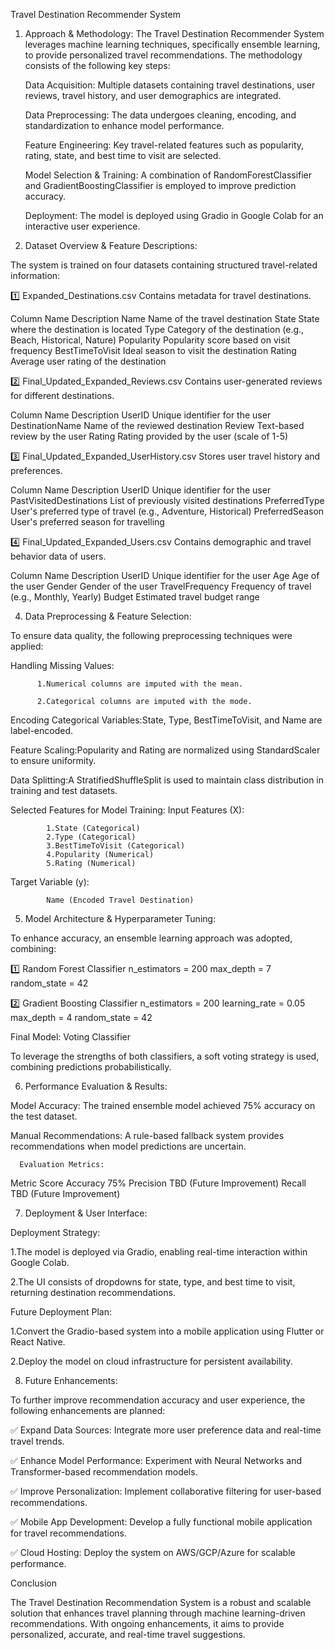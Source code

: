 Travel Destination Recommender System
1. Approach & Methodology:
The Travel Destination Recommender System leverages machine learning techniques, specifically ensemble learning, to provide personalized travel recommendations. The methodology consists of the following key steps:

      Data Acquisition: Multiple datasets containing travel destinations, user reviews, travel history, and user demographics are integrated.
   
      Data Preprocessing: The data undergoes cleaning, encoding, and standardization to enhance model performance.
   
      Feature Engineering: Key travel-related features such as popularity, rating, state, and best time to visit are selected.
   
      Model Selection & Training: A combination of RandomForestClassifier and GradientBoostingClassifier is employed to improve prediction accuracy.
   
      Deployment: The model is deployed using Gradio in Google Colab for an interactive user experience.


   
3. Dataset Overview & Feature Descriptions:

The system is trained on four datasets containing structured travel-related information:

1️⃣ Expanded_Destinations.csv
Contains metadata for travel destinations.

Column Name	                  Description
Name	                  Name of the travel destination
State	                  State where the destination is located
Type	                  Category of the destination (e.g., Beach, Historical, Nature)
Popularity	            Popularity score based on visit frequency
BestTimeToVisit	        Ideal season to visit the destination
Rating	                Average user rating of the destination

2️⃣ Final_Updated_Expanded_Reviews.csv
Contains user-generated reviews for different destinations.

Column Name                       Description
UserID	                   Unique identifier for the user
DestinationName	           Name of the reviewed destination
Review	                   Text-based review by the user
Rating	                   Rating provided by the user (scale of 1-5)

3️⃣ Final_Updated_Expanded_UserHistory.csv
Stores user travel history and preferences.

Column Name	                        Description
UserID	                       Unique identifier for the user
PastVisitedDestinations	       List of previously visited destinations
PreferredType	                 User's preferred type of travel (e.g., Adventure, Historical)
PreferredSeason	               User's preferred season for travelling

4️⃣ Final_Updated_Expanded_Users.csv
Contains demographic and travel behavior data of users.

Column Name	                             Description
UserID	                       Unique identifier for the user
Age                            Age of the user
Gender	                       Gender of the user
TravelFrequency	               Frequency of travel (e.g., Monthly, Yearly)
Budget	                       Estimated travel budget range


4. Data Preprocessing & Feature Selection:

To ensure data quality, the following preprocessing techniques were applied:

Handling Missing Values:

          1.Numerical columns are imputed with the mean.
          
          2.Categorical columns are imputed with the mode.
          
Encoding Categorical Variables:State, Type, BestTimeToVisit, and Name are label-encoded.

Feature Scaling:Popularity and Rating are normalized using StandardScaler to ensure uniformity.

Data Splitting:A StratifiedShuffleSplit is used to maintain class distribution in training and test datasets.

Selected Features for Model Training:
Input Features (X):

            1.State (Categorical)
            2.Type (Categorical)
            3.BestTimeToVisit (Categorical)
            4.Popularity (Numerical)
            5.Rating (Numerical)
Target Variable (y):

            Name (Encoded Travel Destination)


5. Model Architecture & Hyperparameter Tuning:

To enhance accuracy, an ensemble learning approach was adopted, combining:

1️⃣ Random Forest Classifier
n_estimators = 200
max_depth = 7
random_state = 42

2️⃣ Gradient Boosting Classifier
n_estimators = 200
learning_rate = 0.05
max_depth = 4
random_state = 42

Final Model: Voting Classifier

To leverage the strengths of both classifiers, a soft voting strategy is used, combining predictions probabilistically.

6. Performance Evaluation & Results:

Model Accuracy: The trained ensemble model achieved 75% accuracy on the test dataset.

Manual Recommendations: A rule-based fallback system provides recommendations when model predictions are uncertain.

      Evaluation Metrics:
Metric	            Score
Accuracy	            75%
Precision	      TBD (Future Improvement)
Recall	        TBD (Future Improvement)

7. Deployment & User Interface:

Deployment Strategy:

1.The model is deployed via Gradio, enabling real-time interaction within Google Colab.

2.The UI consists of dropdowns for state, type, and best time to visit, returning destination recommendations.

Future Deployment Plan:

1.Convert the Gradio-based system into a mobile application using Flutter or React Native.

2.Deploy the model on cloud infrastructure for persistent availability.


8. Future Enhancements:

To further improve recommendation accuracy and user experience, the following enhancements are planned:

✅ Expand Data Sources: Integrate more user preference data and real-time travel trends.

✅ Enhance Model Performance: Experiment with Neural Networks and Transformer-based recommendation models.

✅ Improve Personalization: Implement collaborative filtering for user-based recommendations.

✅ Mobile App Development: Develop a fully functional mobile application for travel recommendations.

✅ Cloud Hosting: Deploy the system on AWS/GCP/Azure for scalable performance.
  
Conclusion

The Travel Destination Recommendation System is a robust and scalable solution that enhances travel planning through machine learning-driven recommendations. With ongoing enhancements, it aims to provide personalized, accurate, and real-time travel suggestions.
